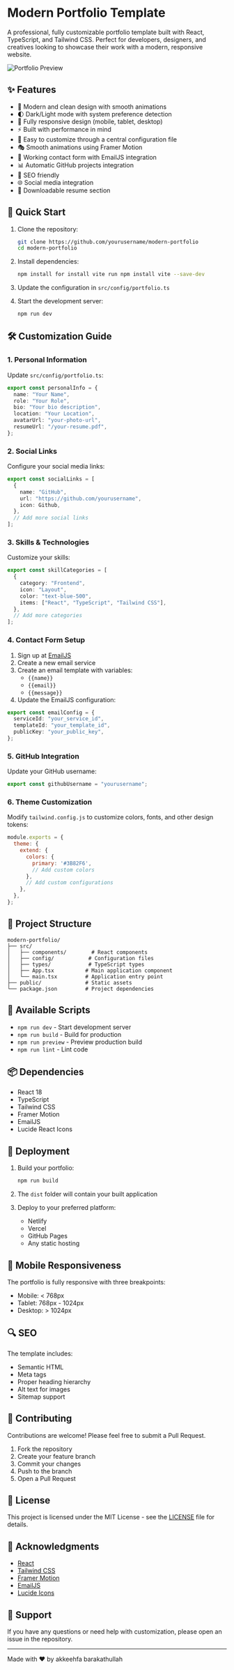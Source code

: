 # Modern Portfolio Template

A professional, fully customizable portfolio template built with React, TypeScript, and Tailwind CSS. Perfect for developers, designers, and creatives looking to showcase their work with a modern, responsive website.

![Portfolio Preview](https://images.unsplash.com/photo-1517694712202-14dd9538aa97?auto=format&fit=crop&q=80&w=1200)

## ✨ Features

- 🎨 Modern and clean design with smooth animations
- 🌓 Dark/Light mode with system preference detection
- 📱 Fully responsive design (mobile, tablet, desktop)
- ⚡ Built with performance in mind
- 🔧 Easy to customize through a central configuration file
- 🎭 Smooth animations using Framer Motion
- 📧 Working contact form with EmailJS integration
- 📊 Automatic GitHub projects integration
- 🎯 SEO friendly
- 🌐 Social media integration
- 📄 Downloadable resume section

## 🚀 Quick Start

1. Clone the repository:
   ```bash
   git clone https://github.com/yourusername/modern-portfolio
   cd modern-portfolio
   ```

2. Install dependencies:
   ```bash
   npm install for install vite run npm install vite --save-dev
   ```

3. Update the configuration in `src/config/portfolio.ts`

4. Start the development server:
   ```bash
   npm run dev
   ```

## 🛠️ Customization Guide

### 1. Personal Information

Update `src/config/portfolio.ts`:

```typescript
export const personalInfo = {
  name: "Your Name",
  role: "Your Role",
  bio: "Your bio description",
  location: "Your Location",
  avatarUrl: "your-photo-url",
  resumeUrl: "/your-resume.pdf",
};
```

### 2. Social Links

Configure your social media links:

```typescript
export const socialLinks = [
  {
    name: "GitHub",
    url: "https://github.com/yourusername",
    icon: Github,
  },
  // Add more social links
];
```

### 3. Skills & Technologies

Customize your skills:

```typescript
export const skillCategories = [
  {
    category: "Frontend",
    icon: "Layout",
    color: "text-blue-500",
    items: ["React", "TypeScript", "Tailwind CSS"],
  },
  // Add more categories
];
```

### 4. Contact Form Setup

1. Sign up at [EmailJS](https://www.emailjs.com/)
2. Create a new email service
3. Create an email template with variables:
   - `{{name}}`
   - `{{email}}`
   - `{{message}}`
4. Update the EmailJS configuration:

```typescript
export const emailConfig = {
  serviceId: "your_service_id",
  templateId: "your_template_id",
  publicKey: "your_public_key",
};
```

### 5. GitHub Integration

Update your GitHub username:

```typescript
export const githubUsername = "yourusername";
```

### 6. Theme Customization

Modify `tailwind.config.js` to customize colors, fonts, and other design tokens:

```javascript
module.exports = {
  theme: {
    extend: {
      colors: {
        primary: '#3B82F6',
        // Add custom colors
      },
      // Add custom configurations
    },
  },
};
```

## 📁 Project Structure

```
modern-portfolio/
├── src/
│   ├── components/        # React components
│   ├── config/           # Configuration files
│   ├── types/            # TypeScript types
│   ├── App.tsx          # Main application component
│   └── main.tsx         # Application entry point
├── public/              # Static assets
└── package.json         # Project dependencies
```

## 🔧 Available Scripts

- `npm run dev` - Start development server
- `npm run build` - Build for production
- `npm run preview` - Preview production build
- `npm run lint` - Lint code

## 📦 Dependencies

- React 18
- TypeScript
- Tailwind CSS
- Framer Motion
- EmailJS
- Lucide React Icons

## 🚀 Deployment

1. Build your portfolio:
   ```bash
   npm run build
   ```

2. The `dist` folder will contain your built application

3. Deploy to your preferred platform:
   - Netlify
   - Vercel
   - GitHub Pages
   - Any static hosting

## 📱 Mobile Responsiveness

The portfolio is fully responsive with three breakpoints:
- Mobile: < 768px
- Tablet: 768px - 1024px
- Desktop: > 1024px

## 🔍 SEO

The template includes:
- Semantic HTML
- Meta tags
- Proper heading hierarchy
- Alt text for images
- Sitemap support

## 🤝 Contributing

Contributions are welcome! Please feel free to submit a Pull Request.

1. Fork the repository
2. Create your feature branch
3. Commit your changes
4. Push to the branch
5. Open a Pull Request

## 📄 License

This project is licensed under the MIT License - see the [LICENSE](LICENSE) file for details.

## 🙏 Acknowledgments

- [React](https://reactjs.org/)
- [Tailwind CSS](https://tailwindcss.com/)
- [Framer Motion](https://www.framer.com/motion/)
- [EmailJS](https://www.emailjs.com/)
- [Lucide Icons](https://lucide.dev/)

## 📧 Support

If you have any questions or need help with customization, please open an issue in the repository.

---

Made with ❤️ by akkeehfa barakathullah